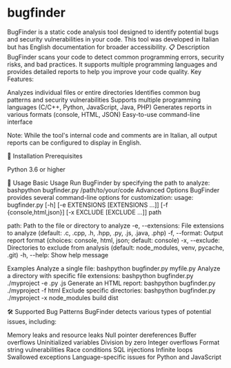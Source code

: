 # bugfinder
BugFinder is a static code analysis tool designed to identify potential bugs and security vulnerabilities in your code. This tool was developed in Italian but has English documentation for broader accessibility.
📋 Description
BugFinder scans your code to detect common programming errors, security risks, and bad practices. It supports multiple programming languages and provides detailed reports to help you improve your code quality.
Key Features:

Analyzes individual files or entire directories
Identifies common bug patterns and security vulnerabilities
Supports multiple programming languages (C/C++, Python, JavaScript, Java, PHP)
Generates reports in various formats (console, HTML, JSON)
Easy-to-use command-line interface


Note: While the tool's internal code and comments are in Italian, all output reports can be configured to display in English.

🔧 Installation
Prerequisites

Python 3.6 or higher

🚀 Usage
Basic Usage
Run BugFinder by specifying the path to analyze:
bashpython bugfinder.py /path/to/your/code
Advanced Options
BugFinder provides several command-line options for customization:
usage: bugfinder.py [-h] [-e EXTENSIONS [EXTENSIONS ...]] [-f {console,html,json}] [-x EXCLUDE [EXCLUDE ...]] path

path: Path to the file or directory to analyze
-e, --extensions: File extensions to analyze (default: .c, .cpp, .h, .hpp, .py, .js, .java, .php)
-f, --format: Output report format (choices: console, html, json; default: console)
-x, --exclude: Directories to exclude from analysis (default: node_modules, venv, pycache, .git)
-h, --help: Show help message

Examples
Analyze a single file:
bashpython bugfinder.py myfile.py
Analyze a directory with specific file extensions:
bashpython bugfinder.py ./myproject -e .py .js
Generate an HTML report:
bashpython bugfinder.py ./myproject -f html
Exclude specific directories:
bashpython bugfinder.py ./myproject -x node_modules build dist

🛠️ Supported Bug Patterns
BugFinder detects various types of potential issues, including:

Memory leaks and resource leaks
Null pointer dereferences
Buffer overflows
Uninitialized variables
Division by zero
Integer overflows
Format string vulnerabilities
Race conditions
SQL injections
Infinite loops
Swallowed exceptions
Language-specific issues for Python and JavaScript

